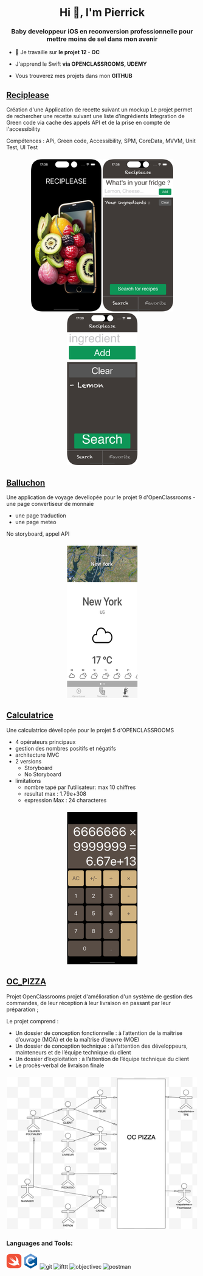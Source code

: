 <h1 align="center">Hi 👋, I'm Pierrick</h1>
<h3 align="center">Baby developpeur iOS en reconversion professionnelle pour mettre moins de sel dans mon avenir</h3>

- 🔭 Je travaille sur **le projet 12 - OC**

- J'apprend le Swift **via OPENCLASSROOMS, UDEMY**
- Vous trouverez mes projets dans mon **GITHUB**

## [Reciplease](https://github.com/Jcaero/Reciplease)

Création d'une Application de recette suivant un mockup
Le projet permet de rechercher une recette suivant une liste d'ingrédients
Integration de Green code via cache des appels API et de la prise en compte de l'accessibility

Compétences : APi, Green code, Accessibility, SPM, CoreData, MVVM, Unit Test, UI Test

<h3 align="center"><img src="img/recipleaseLaunch.png" width="185" height="400">  <img src="img/recipleaseSearch.png" width="185" height="400">  <img src="img/recipleaseAccessibility.png" width="185" height="400"></h3>

## [Balluchon](https://github.com/Jcaero/baluchon)

Une application de voyage devellopée pour le projet 9 d'OpenClassrooms
  -une page convertiseur de monnaie
  - une page traduction
  - une page meteo

No storyboard, appel API
<h3 align="center"><img src="img/balluchon.png" width="185" height="400"></h3>

## [Calculatrice](https://github.com/Jcaero/CountOnMe)

Une calculatrice dévellopée pour le projet 5 d'OPENCLASSROOMS
  - 4 opérateurs principaux
  - gestion des nombres positifs et négatifs
  - architecture MVC
  - 2 versions
    - Storyboard
    - No Storyboard
  - limitations
    - nombre tapé par l’utilisateur: max 10 chiffres
    - resultat max : 1.79e+308
    - expression Max : 24 characteres
<h3 align="center"><img src="img/calculatrice.png" width="185" height="400"></h3>


## [OC_PIZZA](https://github.com/Jcaero/OC-PIZZA)
Projet OpenClassrooms
projet d'amélioration d'un système de gestion des commandes, de leur réception à leur livraison en passant par leur préparation ;

Le projet comprend :

- Un dossier de conception fonctionnelle : à l’attention de la maîtrise d’ouvrage (MOA) et de la maîtrise d’œuvre (MOE)
- Un dossier de conception technique : à l’attention des développeurs, mainteneurs et de l’équipe technique du client
- Un dossier d’exploitation : à l’attention de l’équipe technique du client
- Le procès-verbal de livraison finale

<h3 align="center"><img src="img/DIAGRAMMEocpizza.jpg" width="500" height="400">
</h3>

<h3 align="left">Languages and Tools:</h3>
<p align="left"> <img src="https://raw.githubusercontent.com/devicons/devicon/master/icons/swift/swift-original.svg" alt="swift" width="40" height="40"/> <img src="https://raw.githubusercontent.com/devicons/devicon/master/icons/c/c-original.svg" alt="c" width="40" height="40"/>  <img src="https://www.vectorlogo.zone/logos/git-scm/git-scm-icon.svg" alt="git" width="40" height="40"/> <img src="https://www.vectorlogo.zone/logos/ifttt/ifttt-ar21.svg" alt="ifttt" width="40" height="40"/> <img src="https://www.vectorlogo.zone/logos/apple_objectivec/apple_objectivec-icon.svg" alt="objectivec" width="40" height="40"/> <img src="https://www.vectorlogo.zone/logos/getpostman/getpostman-icon.svg" alt="postman" width="40" height="40"/> </p>
